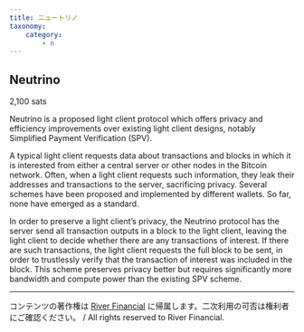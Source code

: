 ```yaml
---
title: ニュートリノ
taxonomy:
    category:
        - n
---
```


## Neutrino
2,100 sats

Neutrino is a proposed light client protocol which offers privacy and efficiency improvements over existing light client designs, notably Simplified Payment Verification (SPV).

A typical light client requests data about transactions and blocks in which it is interested from either a central server or other nodes in the Bitcoin network. Often, when a light client requests such information, they leak their addresses and transactions to the server, sacrificing privacy. Several schemes have been proposed and implemented by different wallets. So far, none have emerged as a standard.

In order to preserve a light client’s privacy, the Neutrino protocol has the server send all transaction outputs in a block to the light client, leaving the light client to decide whether there are any transactions of interest. If there are such transactions, the light client requests the full block to be sent, in order to trustlessly verify that the transaction of interest was included in the block. This scheme preserves privacy better but requires significantly more bandwidth and compute power than the existing SPV scheme.

---
コンテンツの著作権は [River Financial](https://river.com/) に帰属します。二次利用の可否は権利者にご確認ください。 / All rights reserved to River Financial.
